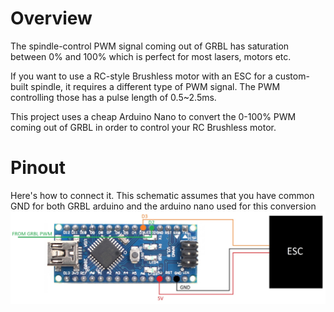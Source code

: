 # Overview
The spindle-control PWM signal coming out of GRBL has saturation between 0% and 100% which is perfect for most lasers, motors etc.

If you want to use a RC-style Brushless motor with an ESC for a custom-built spindle, it requires a different type of PWM signal.
The PWM controlling those has a pulse length of 0.5~2.5ms.

This project uses a cheap Arduino Nano to convert the 0-100% PWM coming out of GRBL in order to control your RC Brushless motor. 

# Pinout
Here's how to connect it. This schematic assumes that you have common GND for both GRBL arduino and the arduino nano used for this conversion
![Schematic](https://github.com/kirilnedev/grbl-rc-pwm/blob/master/grbl-rc-pwm-schematic.jpg)
